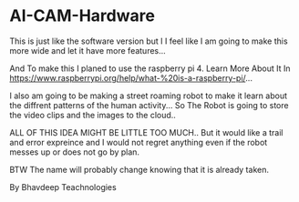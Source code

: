 # AI-CAM-Hardware

This is just like the software version but I I feel like I am going to make this more wide and let it have more features...


And To make this I planed to use the raspberry pi 4. Learn More About It In https://www.raspberrypi.org/help/what-%20is-a-raspberry-pi/...


I also am going to be making a street roaming robot to make it learn about the diffrent patterns of the human activity...
So The Robot is going to store the video clips and the images to the cloud.. 


ALL OF THIS IDEA MIGHT BE LITTLE TOO MUCH.. But it would like a trail and error expreince and I would not regret anything even if the robot messes up or does not go by plan. 

BTW The name will probably change knowing that it is already taken.





By Bhavdeep Teachnologies
